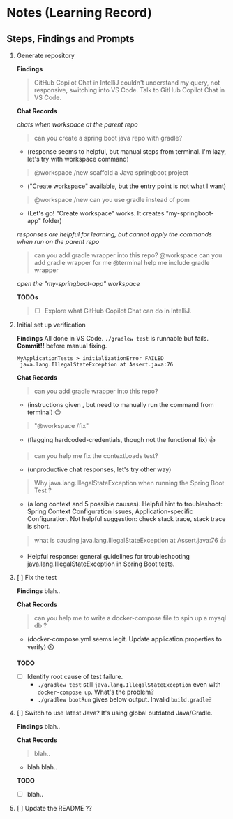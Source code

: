 # Notes (Learning Record)

## Steps, Findings and Prompts
1. Generate repository
   
   **Findings**
   > GitHub Copilot Chat in IntelliJ couldn't understand my query, not responsive, switching into VS Code.
   > Talk to GitHub Copilot Chat in VS Code.
   
   **Chat Records**
   
   _chats when workspace at the parent repo_
   > can you create a spring boot java repo with gradle?
   - (response seems to helpful, but manual steps from terminal. I'm lazy, let's try with workspace command)
   
   > @workspace /new scaffold a Java springboot project
   - ("Create workspace" available, but the entry point is not what I want)
   
   > @workspace /new can you use gradle instead of pom
   - (Let's go! "Create workspace" works. It creates "my-springboot-app" folder)
   
   _responses are helpful for learning, but cannot apply the commands when run on the parent repo_
   > can you add gradle wrapper into this repo?
   > @workspace can you add gradle wrapper for me
   > @terminal help me include gradle wrapper
   
   _open the "my-springboot-app" workspace_

   **TODOs**
   > - [ ] Explore what GitHub Copilot Chat can do in IntelliJ.

2. Initial set up verification
   
   **Findings**
   All done in VS Code. `./gradlew test` is runnable but fails. **Commit!!** before manual fixing.

   ```
   MyApplicationTests > initializationError FAILED
    java.lang.IllegalStateException at Assert.java:76
   ```
   
   **Chat Records**
   > can you add gradle wrapper into this repo?
   - (instructions given , but need to manually run the command from terminal) 😑

   > "@workspace /fix"
   - (flagging hardcoded-credentials, though not the functional fix) 👍

   > can you help me fix the contextLoads test?
   - (unproductive chat responses, let's try other way)

   > Why java.lang.IllegalStateException when running the Spring Boot Test ?
   - (a long context and 5 possible causes). Helpful hint to troubleshoot: Spring Context Configuration Issues, Application-specific Configuration. Not helpful suggestion: check stack trace, stack trace is short.

   > what is causing java.lang.IllegalStateException at Assert.java:76 👍
   - Helpful response: general guidelines for troubleshooting java.lang.IllegalStateException in Spring Boot tests.
3. [ ] Fix the test

   **Findings**
   blah..

   **Chat Records**
   > can you help me to write a docker-compose file to spin up a mysql db ?
   - (docker-compose.yml seems legit. Update application.properties to verify) ⏲️

   **TODO**
   - [ ] Identify root cause of test failure.
     - `./gradlew test` still `java.lang.IllegalStateException` even with `docker-compose up`. What's the problem?
     - `./gradlew bootRun` gives below output. Invalid `build.gradle`?
4. [ ] Switch to use latest Java? It's using global outdated Java/Gradle.

   **Findings**
   blah..

   **Chat Records**
   > blah..
   - blah blah..

   **TODO**
   - [ ] blah..
5. [ ] Update the README ??
